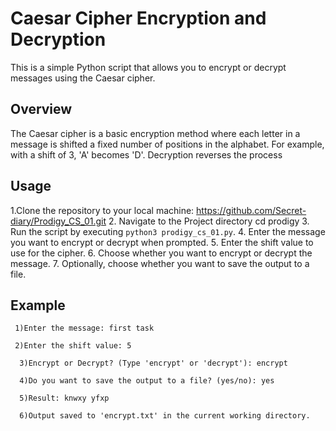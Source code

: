 # Caesar Cipher Encryption and Decryption

This is a simple Python script that allows you to encrypt or decrypt messages using the Caesar cipher.

## Overview

The Caesar cipher is a basic encryption method where each letter in a message is shifted a fixed number of positions in the alphabet. For example, with a shift of 3, 'A' becomes 'D'. Decryption reverses the process


## Usage

1.Clone the repository to your local machine:
       https://github.com/Secret-diary/Prodigy_CS_01.git
2. Navigate to the Project directory 
        cd prodigy
3. Run the script by executing 
        `python3 prodigy_cs_01.py`.
4. Enter the message you want to encrypt or decrypt when prompted.
5. Enter the shift value to use for the cipher.
6. Choose whether you want to encrypt or decrypt the message.
7. Optionally, choose whether you want to save the output to a file.

## Example

     1)Enter the message: first task

     2)Enter the shift value: 5

      3)Encrypt or Decrypt? (Type 'encrypt' or 'decrypt'): encrypt

      4)Do you want to save the output to a file? (yes/no): yes

      5)Result: knwxy yfxp

      6)Output saved to 'encrypt.txt' in the current working directory.


